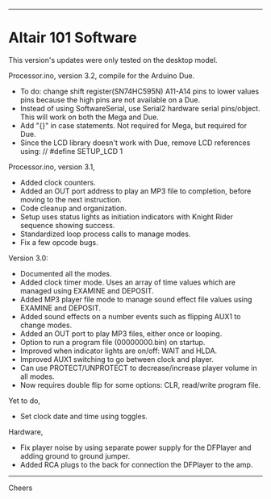 --------------------------------------------------------------------------------
# Altair 101 Software

This version's updates were only tested on the desktop model.

Processor.ino, version 3.2, compile for the Arduino Due.
+ To do: change shift register(SN74HC595N) A11-A14 pins to lower values pins because the high pins are not available on a Due.
+ Instead of using SoftwareSerial, use Serial2 hardware serial pins/object. This will work on both the Mega and Due.
+ Add "{}" in case statements. Not required for Mega, but required for Due.
+ Since the LCD library doesn't work with Due, remove LCD references using: // #define SETUP_LCD 1

Processor.ino, version 3.1,
+ Added clock counters.
+ Added an OUT port address to play an MP3 file to completion, before moving to the next instruction.
+ Code cleanup and organization.
+ Setup uses status lights as initiation indicators with Knight Rider sequence showing success.
+ Standardized loop process calls to manage modes.
+ Fix a few opcode bugs.

Version 3.0:
+ Documented all the modes.
+ Added clock timer mode. Uses an array of time values which are managed using EXAMINE and DEPOSIT.
+ Added MP3 player file mode to manage sound effect file values using EXAMINE and DEPOSIT.
+ Added sound effects on a number events such as flipping AUX1 to change modes.
+ Added an OUT port to play MP3 files, either once or looping.
+ Option to run a program file (00000000.bin) on startup.
+ Improved when indicator lights are on/off: WAIT and HLDA.
+ Improved AUX1 switching to go between clock and player.
+ Can use PROTECT/UNPROTECT to decrease/increase player volume in all modes.
+ Now requires double flip for some options: CLR, read/write program file.

Yet to do,
+ Set clock date and time using toggles.

Hardware,
+ Fix player noise by using separate power supply for the DFPlayer and adding ground to ground jumper.
+ Added RCA plugs to the back for connection the DFPlayer to the amp.

--------------------------------------------------------------------------------
Cheers